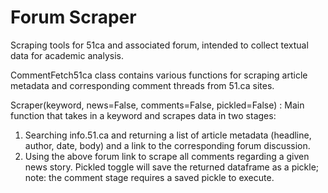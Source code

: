 # Forum Scraper
Scraping tools for 51ca and associated forum, intended to collect textual data for academic analysis. 

CommentFetch51ca class contains various functions for scraping article metadata and corresponding comment threads from 51.ca sites. 

Scraper(keyword, news=False, comments=False, pickled=False) : Main function that takes in a keyword and scrapes data in two stages: 
1) Searching info.51.ca and returning a list of article metadata (headline, author, date, body) and a link to the corresponding forum discussion.
2) Using the above forum link to scrape all comments regarding a given news story. Pickled toggle will save the returned dataframe as a pickle;
note: the comment stage requires a saved pickle to execute. 
